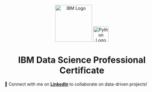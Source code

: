 <p align="center">
  <img src="https://upload.wikimedia.org/wikipedia/commons/5/51/IBM_logo.svg" alt="IBM Logo" width="120"/>
  <img src="https://upload.wikimedia.org/wikipedia/commons/c/c3/Python-logo-notext.svg" alt="Python Logo" width="50"/>
</p>


<h1 align="center">IBM Data Science Professional Certificate</h1>


🌟 Connect with me on **[LinkedIn](https://www.linkedin.com/in/ibtihel-dhaouadi/)** to collaborate on data-driven projects!



